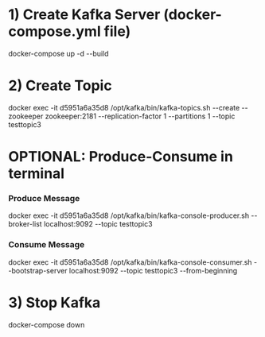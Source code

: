 # 1) Create Kafka Server (docker-compose.yml file)
docker-compose up -d --build

# 2) Create Topic
docker exec -it d5951a6a35d8 /opt/kafka/bin/kafka-topics.sh --create --zookeeper zookeeper:2181 --replication-factor 1 --partitions 1 --topic testtopic3

# OPTIONAL: Produce-Consume in terminal

### Produce Message
docker exec -it d5951a6a35d8 /opt/kafka/bin/kafka-console-producer.sh --broker-list localhost:9092 --topic testtopic3

### Consume Message
docker exec -it d5951a6a35d8 /opt/kafka/bin/kafka-console-consumer.sh --bootstrap-server localhost:9092 --topic testtopic3 --from-beginning

# 3) Stop Kafka
docker-compose down